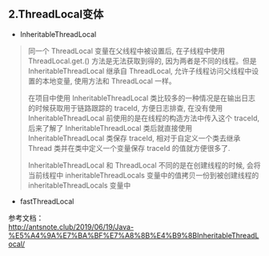 
## 2.ThreadLocal变体
* InheritableThreadLocal  
> 同一个 ThreadLocal 变量在父线程中被设置后, 在子线程中使用 ThreadLocal.get.() 方法是无法获取到得的, 因为两者是不同的线程。但是InheritableThreadLocal 继承自 ThreadLocal, 允许子线程访问父线程中设置的本地变量, 使用方法和 ThreadLocal 一样。
>
>在项目中使用 InheritableThreadLocal 类比较多的一种情况是在输出日志的时候获取用于链路跟踪的 traceId, 方便日志排查, 在没有使用 InheritableThreadLocal 前使用的是在线程的构造方法中传入这个 traceId, 后来了解了 InheritableThreadLocal 类后就直接使用 InheritableThreadLocal 类保存 traceId, 相对于自定义一个类去继承 Thread 类并在类中定义一个变量保存 traceId 的值就方便很多了.
>
>InheritableThreadLocal 和 ThreadLocal 不同的是在创建线程的时候, 会将当前线程中 inheritableThreadLocals 变量中的值拷贝一份到被创建线程的 inheritableThreadLocals 变量中
>
* fastThreadLocal

参考文档：  
http://antsnote.club/2019/06/19/Java-%E5%A4%9A%E7%BA%BF%E7%A8%8B%E4%B9%8BInheritableThreadLocal/  
